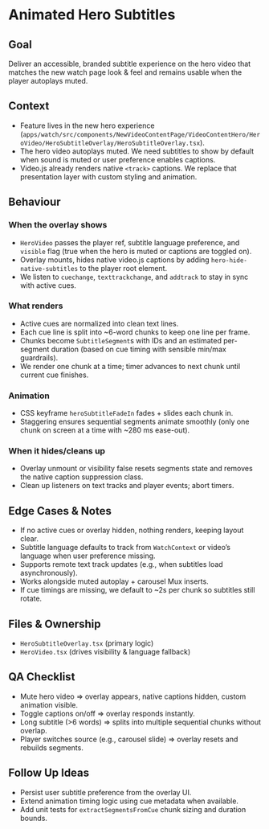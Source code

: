 # Animated Hero Subtitles

## Goal

Deliver an accessible, branded subtitle experience on the hero video that matches the new watch page look & feel and remains usable when the player autoplays muted.

## Context

- Feature lives in the new hero experience (`apps/watch/src/components/NewVideoContentPage/VideoContentHero/HeroVideo/HeroSubtitleOverlay/HeroSubtitleOverlay.tsx`).
- The hero video autoplays muted. We need subtitles to show by default when sound is muted or user preference enables captions.
- Video.js already renders native `<track>` captions. We replace that presentation layer with custom styling and animation.

## Behaviour

### When the overlay shows

- `HeroVideo` passes the player ref, subtitle language preference, and `visible` flag (true when the hero is muted or captions are toggled on).
- Overlay mounts, hides native video.js captions by adding `hero-hide-native-subtitles` to the player root element.
- We listen to `cuechange`, `texttrackchange`, and `addtrack` to stay in sync with active cues.

### What renders

- Active cues are normalized into clean text lines.
- Each cue line is split into ~6-word chunks to keep one line per frame.
- Chunks become `SubtitleSegment`s with IDs and an estimated per-segment duration (based on cue timing with sensible min/max guardrails).
- We render one chunk at a time; timer advances to next chunk until current cue finishes.

### Animation

- CSS keyframe `heroSubtitleFadeIn` fades + slides each chunk in.
- Staggering ensures sequential segments animate smoothly (only one chunk on screen at a time with ~280 ms ease-out).

### When it hides/cleans up

- Overlay unmount or visibility false resets segments state and removes the native caption suppression class.
- Clean up listeners on text tracks and player events; abort timers.

## Edge Cases & Notes

- If no active cues or overlay hidden, nothing renders, keeping layout clear.
- Subtitle language defaults to track from `WatchContext` or video’s language when user preference missing.
- Supports remote text track updates (e.g., when subtitles load asynchronously).
- Works alongside muted autoplay + carousel Mux inserts.
- If cue timings are missing, we default to ~2s per chunk so subtitles still rotate.

## Files & Ownership

- `HeroSubtitleOverlay.tsx` (primary logic)
- `HeroVideo.tsx` (drives visibility & language fallback)

## QA Checklist

- Mute hero video ⇒ overlay appears, native captions hidden, custom animation visible.
- Toggle captions on/off ⇒ overlay responds instantly.
- Long subtitle (>6 words) ⇒ splits into multiple sequential chunks without overlap.
- Player switches source (e.g., carousel slide) ⇒ overlay resets and rebuilds segments.

## Follow Up Ideas

- Persist user subtitle preference from the overlay UI.
- Extend animation timing logic using cue metadata when available.
- Add unit tests for `extractSegmentsFromCue` chunk sizing and duration bounds.
